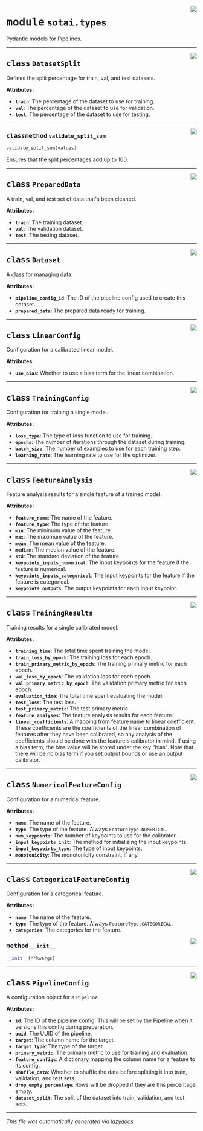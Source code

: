 <!-- markdownlint-disable -->

<a href="https://github.com/SOTAI-Labs/sotai/tree/main/sotai/types.py#L0"><img align="right" style="float:right;" src="https://img.shields.io/badge/-source-cccccc?style=flat-square"></a>

# <kbd>module</kbd> `sotai.types`
Pydantic models for Pipelines. 



---

<a href="https://github.com/SOTAI-Labs/sotai/tree/main/sotai/types.py#L18"><img align="right" style="float:right;" src="https://img.shields.io/badge/-source-cccccc?style=flat-square"></a>

## <kbd>class</kbd> `DatasetSplit`
Defines the split percentage for train, val, and test datasets. 



**Attributes:**
 
 - <b>`train`</b>:  The percentage of the dataset to use for training. 
 - <b>`val`</b>:  The percentage of the dataset to use for validation. 
 - <b>`test`</b>:  The percentage of the dataset to use for testing. 




---

<a href="https://github.com/SOTAI-Labs/sotai/tree/main/sotai/types.py#L31"><img align="right" style="float:right;" src="https://img.shields.io/badge/-source-cccccc?style=flat-square"></a>

### <kbd>classmethod</kbd> `validate_split_sum`

```python
validate_split_sum(values)
```

Ensures that the split percentages add up to 100. 


---

<a href="https://github.com/SOTAI-Labs/sotai/tree/main/sotai/types.py#L41"><img align="right" style="float:right;" src="https://img.shields.io/badge/-source-cccccc?style=flat-square"></a>

## <kbd>class</kbd> `PreparedData`
A train, val, and test set of data that's been cleaned. 



**Attributes:**
 
 - <b>`train`</b>:  The training dataset. 
 - <b>`val`</b>:  The validation dataset. 
 - <b>`test`</b>:  The testing dataset. 





---

<a href="https://github.com/SOTAI-Labs/sotai/tree/main/sotai/types.py#L60"><img align="right" style="float:right;" src="https://img.shields.io/badge/-source-cccccc?style=flat-square"></a>

## <kbd>class</kbd> `Dataset`
A class for managing data. 



**Attributes:**
 
 - <b>`pipeline_config_id`</b>:  The ID of the pipeline config used to create this dataset. 
 - <b>`prepared_data`</b>:  The prepared data ready for training. 





---

<a href="https://github.com/SOTAI-Labs/sotai/tree/main/sotai/types.py#L106"><img align="right" style="float:right;" src="https://img.shields.io/badge/-source-cccccc?style=flat-square"></a>

## <kbd>class</kbd> `LinearConfig`
Configuration for a calibrated linear model. 



**Attributes:**
 
 - <b>`use_bias`</b>:  Whether to use a bias term for the linear combination. 





---

<a href="https://github.com/SOTAI-Labs/sotai/tree/main/sotai/types.py#L116"><img align="right" style="float:right;" src="https://img.shields.io/badge/-source-cccccc?style=flat-square"></a>

## <kbd>class</kbd> `TrainingConfig`
Configuration for training a single model. 



**Attributes:**
 
 - <b>`loss_type`</b>:  The type of loss function to use for training. 
 - <b>`epochs`</b>:  The number of iterations through the dataset during training. 
 - <b>`batch_size`</b>:  The number of examples to use for each training step. 
 - <b>`learning_rate`</b>:  The learning rate to use for the optimizer. 





---

<a href="https://github.com/SOTAI-Labs/sotai/tree/main/sotai/types.py#L132"><img align="right" style="float:right;" src="https://img.shields.io/badge/-source-cccccc?style=flat-square"></a>

## <kbd>class</kbd> `FeatureAnalysis`
Feature analysis results for a single feature of a trained model. 



**Attributes:**
 
 - <b>`feature_name`</b>:  The name of the feature. 
 - <b>`feature_type`</b>:  The type of the feature. 
 - <b>`min`</b>:  The minimum value of the feature. 
 - <b>`max`</b>:  The maximum value of the feature. 
 - <b>`mean`</b>:  The mean value of the feature. 
 - <b>`median`</b>:  The median value of the feature. 
 - <b>`std`</b>:  The standard deviation of the feature. 
 - <b>`keypoints_inputs_numerical`</b>:  The input keypoints for the feature if the feature  is numerical. 
 - <b>`keypoints_inputs_categorical`</b>:  The input keypoints for the feature if the feature  is categorical. 
 - <b>`keypoints_outputs`</b>:  The output keypoints for each input keypoint. 





---

<a href="https://github.com/SOTAI-Labs/sotai/tree/main/sotai/types.py#L163"><img align="right" style="float:right;" src="https://img.shields.io/badge/-source-cccccc?style=flat-square"></a>

## <kbd>class</kbd> `TrainingResults`
Training results for a single calibrated model. 



**Attributes:**
 
 - <b>`training_time`</b>:  The total time spent training the model. 
 - <b>`train_loss_by_epoch`</b>:  The training loss for each epoch. 
 - <b>`train_primary_metric_by_epoch`</b>:  The training primary metric for each epoch. 
 - <b>`val_loss_by_epoch`</b>:  The validation loss for each epoch. 
 - <b>`val_primary_metric_by_epoch`</b>:  The validation primary metric for each  epoch. 
 - <b>`evaluation_time`</b>:  The total time spent evaluating the model. 
 - <b>`test_loss`</b>:  The test loss. 
 - <b>`test_primary_metric`</b>:  The test primary metric. 
 - <b>`feature_analyses`</b>:  The feature analysis results for each feature. 
 - <b>`linear_coefficients`</b>:  A mapping from feature name to linear coefficient. These  coefficients are the coefficients of the linear combination of features  after they have been calibrated, so any analysis of the coefficients should  be done with the feature's calibrator in mind. If using a bias term, the  bias value will be stored under the key "bias". Note that there will be no  bias term if you set output bounds or use an output calibrator. 





---

<a href="https://github.com/SOTAI-Labs/sotai/tree/main/sotai/types.py#L197"><img align="right" style="float:right;" src="https://img.shields.io/badge/-source-cccccc?style=flat-square"></a>

## <kbd>class</kbd> `NumericalFeatureConfig`
Configuration for a numerical feature. 



**Attributes:**
 
 - <b>`name`</b>:  The name of the feature. 
 - <b>`type`</b>:  The type of the feature. Always `FeatureType.NUMERICAL`. 
 - <b>`num_keypoints`</b>:  The number of keypoints to use for the calibrator. 
 - <b>`input_keypoints_init`</b>:  The method for initializing the input keypoints. 
 - <b>`input_keypoints_type`</b>:  The type of input keypoints. 
 - <b>`monotonicity`</b>:  The monotonicity constraint, if any. 





---

<a href="https://github.com/SOTAI-Labs/sotai/tree/main/sotai/types.py#L217"><img align="right" style="float:right;" src="https://img.shields.io/badge/-source-cccccc?style=flat-square"></a>

## <kbd>class</kbd> `CategoricalFeatureConfig`
Configuration for a categorical feature. 



**Attributes:**
 
 - <b>`name`</b>:  The name of the feature. 
 - <b>`type`</b>:  The type of the feature. Always `FeatureType.CATEGORICAL`. 
 - <b>`categories`</b>:  The categories for the feature. 

<a href="https://github.com/SOTAI-Labs/sotai/tree/main/sotai/types.py#L231"><img align="right" style="float:right;" src="https://img.shields.io/badge/-source-cccccc?style=flat-square"></a>

### <kbd>method</kbd> `__init__`

```python
__init__(**kwargs)
```









---

<a href="https://github.com/SOTAI-Labs/sotai/tree/main/sotai/types.py#L235"><img align="right" style="float:right;" src="https://img.shields.io/badge/-source-cccccc?style=flat-square"></a>

## <kbd>class</kbd> `PipelineConfig`
A configuration object for a `Pipeline`. 



**Attributes:**
 
 - <b>`id`</b>:  The ID of the pipeline config. This will be set by the Pipeline when it  versions this config during preparation. 
 - <b>`uuid`</b>:  The UUID of the pipeline. 
 - <b>`target`</b>:  The column name for the target. 
 - <b>`target_type`</b>:  The type of the target. 
 - <b>`primary_metric`</b>:  The primary metric to use for training and evaluation. 
 - <b>`feature_configs`</b>:  A dictionary mapping the column name for a feature to its  config. 
 - <b>`shuffle_data`</b>:  Whether to shuffle the data before splitting it into train,  validation, and test sets. 
 - <b>`drop_empty_percentage`</b>:  Rows will be dropped if they are this percentage empty. 
 - <b>`dataset_split`</b>:  The split of the dataset into train, validation, and test sets. 







---

_This file was automatically generated via [lazydocs](https://github.com/ml-tooling/lazydocs)._
